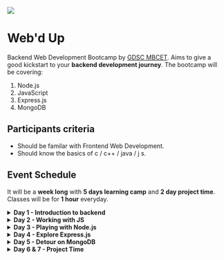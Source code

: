 <img src="Header.png"></img>

# Web'd Up

</p>
Backend Web Development Bootcamp by <a href="https://gdscmbcet.com/">GDSC MBCET</a>. Aims to give a good kickstart to your <b>backend development journey</b>. The bootcamp will be covering:

1. Node.js
2. JavaScript
3. Express.js
4. MongoDB

## Participants criteria

- Should be familar with Frontend Web Development.
- Should know the basics of c / c++ / java / j s.

## Event Schedule
It will be a <b>week long</b> with <b>5 days learning camp</b> and <b>2 day project time</b>. Classes will be for <b>1 hour</b> everyday.

<details>
<summary>
<b>Day 1 - Introduction to backend</b>
</summary>

- More about servers and databases
- Working of web requests
- More about Node.js
- Installation of Node
</details>

<details>
<summary>
<b>Day 2 - Working with JS</b>
</summary>

- Object literals
- Asynchronous JavaScript
- Server creation in Node JS ( a glimpse)
</details>

<details>
<summary>
<b>Day 3 - Playing with Node.js</b>
</summary>

- Server creation
- Serving HTML file (modules : http and fs)
- Routing and GET method
</details>

<details>
<summary>
<b>Day 4 - Explore Express.js</b>
</summary>

- Handlebars
- Setting up templating engine
- Rendering UI
</details>

<details>
<summary>
<b>Day 5 - Detour on MongoDB</b>
</summary>

- A glimpse on databases (SQL & NoSQL)
- More about MongoDB
- Create,Read,Update and Delete operations
</details>

<details>
<summary>
<b>Day 6 & 7 - Project Time</b>
</summary>

The participants will be working on individual projects based on the topics covered throughout the bootcamp.